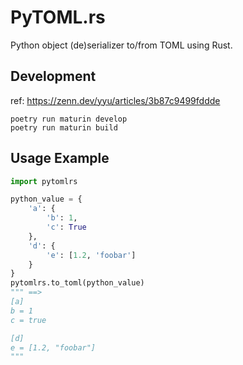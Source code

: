 PyTOML.rs
==================

Python object (de)serializer to/from TOML using Rust.

## Development

ref: https://zenn.dev/yyu/articles/3b87c9499fddde



```shell
poetry run maturin develop
poetry run maturin build
```

## Usage Example

```python
import pytomlrs

python_value = {
    'a': {
        'b': 1,
        'c': True
    },
    'd': {
        'e': [1.2, 'foobar']
    }
}
pytomlrs.to_toml(python_value)
""" ==>
[a]
b = 1
c = true

[d]
e = [1.2, "foobar"]
"""
```